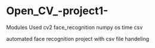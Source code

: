 # Open_CV_-project1-
Modules Used
  cv2
  face_recognition
  numpy
  os
  time
  csv

automated face recognition project with csv file handeling 
